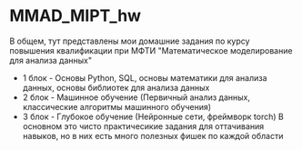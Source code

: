 # MMAD_MIPT_hw
В общем, тут представлены мои домашние задания по курсу повышения квалификации при МФТИ "Математическое моделирование для анализа данных"
* 1 блок - Основы Python, SQL, основы математики для анализа данных, основы библиотек для анализа данных
* 2 блок - Машинное обучение (Первичный анализ данных, классические алгоритмы машинного обучения)
* 3 блок - Глубокое обучение (Нейронные сети, фреймворк torch)
В основном это чисто практичесикие задания для оттачивания навыков, но в них есть много полезных фишек по каждой области
